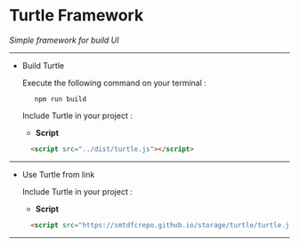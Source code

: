 # Turtle Framework
*Simple framework for build UI*
***
- Build Turtle

  Execute the following command on your terminal :
  ```
     npm run build
  ```
  Include Turtle in your project :
    
  + **Script**
  ``` html
    <script src="../dist/turtle.js"></script>
  ```
    

***
- Use Turtle from link

  Include Turtle in your project :
  
  + **Script**
  ``` html
    <script src="https://smtdfcrepo.github.io/storage/turtle/turtle.js"></script>
  ```


*** 

